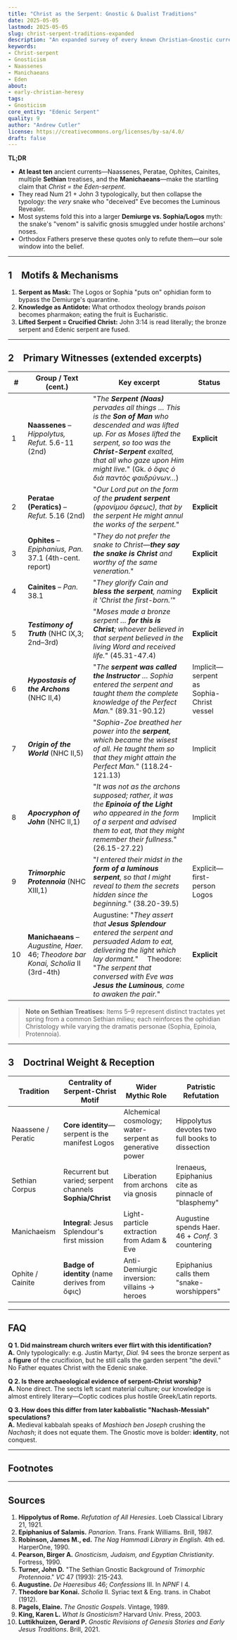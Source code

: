 ```yaml
---
title: "Christ as the Serpent: Gnostic & Dualist Traditions"
date: 2025-05-05
lastmod: 2025-05-05
slug: christ-serpent-traditions-expanded
description: "An expanded survey of every known Christian-Gnostic current that equated Jesus with the Edenic serpent, complete with extended primary-source excerpts."
keywords:
- Christ-serpent
- Gnosticism
- Naassenes
- Manichaeans
- Eden
about:
- early-christian-heresy
tags:
- Gnosticism
core_entity: "Edenic Serpent"
quality: 9
author: "Andrew Cutler"
license: https://creativecommons.org/licenses/by-sa/4.0/
draft: false
---
```


**TL;DR**

- **At least ten** ancient currents—Naassenes, Peratae, Ophites, Cainites, multiple **Sethian** treatises, and the **Manichaeans**—make the startling claim that *Christ = the Eden-serpent*. 
- They read Num 21 + John 3 typologically, but then collapse the typology: the *very* snake who "deceived" Eve becomes the Luminous Revealer. 
- Most systems fold this into a larger **Demiurge vs. Sophia/Logos** myth: the snake's "venom" is salvific gnosis smuggled under hostile archons' noses. 
- Orthodox Fathers preserve these quotes only to refute them—our sole window into the belief. 

---

## 1 Motifs & Mechanisms

1. **Serpent as Mask:** The Logos or Sophia "puts on" ophidian form to bypass the Demiurge's quarantine.  
2. **Knowledge as Antidote:** What orthodox theology brands *poison* becomes pharmakon; eating the fruit is Eucharistic.  
3. **Lifted Serpent = Crucified Christ:** John 3:14 is read literally; the bronze serpent and Edenic serpent are fused.  

---

## 2 Primary Witnesses (extended excerpts)

| # | **Group / Text (cent.)** | **Key excerpt** | **Status** |
|---|---|---|---|
| 1 | **Naassenes** – *Hippolytus, Refut.* 5.6-11 (2nd) | "*The **Serpent (Naas)** pervades all things … This is the **Son of Man** who descended and was lifted up. For as Moses lifted the serpent, so too was the **Christ-Serpent** exalted, that all who gaze upon Him might live.*" (Gk. *ὁ ὄφις ὁ διὰ παντὸς φαιδρύνων…*) | **Explicit** |
| 2 | **Peratae (Peratics)** – *Refut.* 5.16 (2nd) | "*Our Lord put on the form of the **prudent serpent** (φρονίμου ὄφεως), that by the serpent He might annul the works of the serpent.*" | **Explicit** |
| 3 | **Ophites** – *Epiphanius, Pan.* 37.1 (4th-cent. report) | "*They do not prefer the snake to Christ—**they say the snake is Christ** and worthy of the same veneration.*" | **Explicit** |
| 4 | **Cainites** – *Pan.* 38.1 | "*They glorify Cain and **bless the serpent**, naming it 'Christ the first-born.'*" | **Explicit** |
| 5 | **_Testimony of Truth_** (NHC IX,3; 2nd–3rd) | "*Moses made a bronze serpent … **for this is Christ**; whoever believed in that serpent believed in the living Word and received life.*" (45.31-47.4) | **Explicit** |
| 6 | **_Hypostasis of the Archons_** (NHC II,4) | "*The **serpent was called the Instructor** … Sophia entered the serpent and taught them the complete knowledge of the Perfect Man.*" (89.31-90.12) | Implicit—serpent as Sophia-Christ vessel |
| 7 | **_Origin of the World_** (NHC II,5) | "*Sophia-Zoe breathed her power into the **serpent**, which became the wisest of all. He taught them so that they might attain the Perfect Man.*" (118.24-121.13) | Implicit |
| 8 | **_Apocryphon of John_** (NHC II,1) | "*It was not as the archons supposed; rather, it was the **Epinoia of the Light** who appeared in the form of a serpent and advised them to eat, that they might remember their fullness.*" (26.15-27.22) | Implicit |
| 9 | **_Trimorphic Protennoia_** (NHC XIII,1) | "*I entered their midst in the **form of a luminous serpent**, so that I might reveal to them the secrets hidden since the beginning.*" (38.20-39.5) | Explicit—first-person Logos |
| 10 | **Manichaeans** – *Augustine, Haer.* 46; *Theodore bar Konai, Scholia* II (3rd-4th) | Augustine: "*They assert that **Jesus Splendour** entered the serpent and persuaded Adam to eat, delivering the light which lay dormant.*"  Theodore: "*The serpent that conversed with Eve was **Jesus the Luminous**, come to awaken the pair.*" | **Explicit** |

> **Note on Sethian Treatises:** Items 5–9 represent distinct tractates yet spring from a common Sethian milieu; each reinforces the ophidian Christology while varying the dramatis personae (Sophia, Epinoia, Protennoia).

---

## 3 Doctrinal Weight & Reception

| Tradition | Centrality of Serpent-Christ Motif | Wider Mythic Role | Patristic Refutation |
|-----------|------------------------------------|-------------------|----------------------|
| Naassene / Peratic | **Core identity**—serpent is the manifest Logos | Alchemical cosmology; water-serpent as generative power | Hippolytus devotes two full books to dissection |
| Sethian Corpus | Recurrent but varied; serpent channels **Sophia/Christ** | Liberation from archons via gnosis | Irenaeus, Epiphanius cite as pinnacle of "blasphemy" |
| Manichaeism | **Integral**: Jesus Splendour's first mission | Light-particle extraction from Adam & Eve | Augustine spends Haer. 46 + *Conf.* 3 countering |
| Ophite / Cainite | **Badge of identity** (name derives from ὄφις) | Anti-Demiurgic inversion: villains → heroes | Epiphanius calls them "snake-worshippers" |

---

## FAQ

**Q 1. Did mainstream church writers ever flirt with this identification?**  
**A.** Only typologically: e.g. Justin Martyr, *Dial.* 94 sees the bronze serpent as a **figure** of the crucifixion, but he still calls the garden serpent "the devil." No Father equates Christ with the Edenic snake.  

**Q 2. Is there archaeological evidence of serpent-Christ worship?**  
**A.** None direct. The sects left scant material culture; our knowledge is almost entirely literary—Coptic codices plus hostile Greek/Latin reports.  

**Q 3. How does this differ from later kabbalistic "Nachash-Messiah" speculations?**  
**A.** Medieval kabbalah speaks of *Mashiach ben Joseph* crushing the *Nachash*; it does not equate them. The Gnostic move is bolder: **identity**, not conquest.  

---

## Footnotes

[^1]: Greek & Coptic texts follow the critical editions in Pearson (1981) and Robinson (1990). Translations mine unless otherwise noted. 
[^2]: Dates represent latest scholarly consensus; all sects flourished c. 100-400 CE. 

---

## Sources

1. **Hippolytus of Rome.** *Refutation of All Heresies*. Loeb Classical Library 21, 1921. 
2. **Epiphanius of Salamis.** *Panarion*. Trans. Frank Williams. Brill, 1987. 
3. **Robinson, James M., ed.** *The Nag Hammadi Library in English*. 4th ed. HarperOne, 1990. 
4. **Pearson, Birger A.** *Gnosticism, Judaism, and Egyptian Christianity*. Fortress, 1990. 
5. **Turner, John D.** "The Sethian Gnostic Background of *Trimorphic Protennoia*." *VC* 47 (1993): 215-243. 
6. **Augustine.** *De Haeresibus* 46; *Confessions* III. In *NPNF* I 4. 
7. **Theodore bar Konai.** *Scholia* II. Syriac text & Eng. trans. in Chabot (1912). 
8. **Pagels, Elaine.** *The Gnostic Gospels*. Vintage, 1989. 
9. **King, Karen L.** *What Is Gnosticism?* Harvard Univ. Press, 2003. 
10. **Luttikhuizen, Gerard P.** *Gnostic Revisions of Genesis Stories and Early Jesus Traditions*. Brill, 2021. 